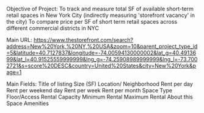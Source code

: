 Objective of Project:
To track and measure total SF of available short-term retail spaces in New York City (indirectly measuring 'storefront vacancy' in the city)
To compare price per SF of short term retail spaces across different commercial districts in NYC

Main URL:
https://www.thestorefront.com/search?address=New%20York,%20NY,%20USA&zoom=10&parent_project_type_id=5&latitude=40.7127837&longitude=-74.00594130000002&lat_g=40.4913699&lat_l=40.91525559999999&lng_g=-74.25908989999999&lng_l=-73.7002721&s=score%20DESC&country=United%20States&city=New%20York&page=1

Main Fields:
Title of listing
Size (SF)
Location/ Neighborhood
Rent per day
Rent per weekend day
Rent per week
Rent per month
Space Type
Floor/Access
Rental Capacity
Minimum Rental
Maximum Rental
About this Space
Amenities